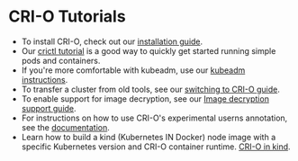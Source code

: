 # CRI-O Tutorials

- To install CRI-O, check out our [installation guide](install.md).
- Our [crictl tutorial](tutorials/crictl.md) is a good way to quickly get started
  running simple pods and containers.
- If you're more comfortable with kubeadm, use our [kubeadm instructions](tutorials/kubeadm.md).
- To transfer a cluster from old tools, see our [switching to CRI-O guide](tutorials/kubernetes.md).
- To enable support for image decryption, see our [Image decryption support guide](tutorials/decryption.md).
- For instructions on how to use CRI-O's experimental userns annotation, see the
  [documentation](tutorials/userns.md).
- Learn how to build a kind (Kubernetes IN Docker) node image with
  a specific Kubernetes version and CRI-O container runtime.
  [CRI-O in kind](tutorials/crio-in-kind.md).
